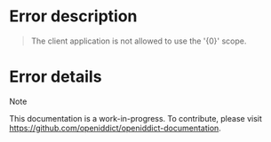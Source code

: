 # Error description

> The client application is not allowed to use the '{0}' scope.

# Error details

> [!NOTE]
> This documentation is a work-in-progress. To contribute, please visit https://github.com/openiddict/openiddict-documentation.
